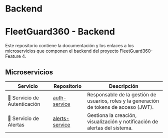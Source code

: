 # Backend

# FleetGuard360 - Backend

Este repositorio contiene la documentación y los enlaces a los microservicios que componen el backend del proyecto FleetGuard360-Feature 4.

## Microservicios

| Servicio | Repositorio | Descripción |
|----------|-------------|-------------|
| 🔐 Servicio de Autenticación | [auth-service](https://github.com/CodeFactory-FleetGuard360-EV04/auth-service.git) | Responsable de la gestión de usuarios, roles y la generación de tokens de acceso (JWT). |
| 🔔 Servicio de Alertas | [alerts-service](https://github.com/CodeFactory-FleetGuard360-EV04/alerts-service.git) | Gestiona la creación, visualización y notificación de alertas del sistema. |
